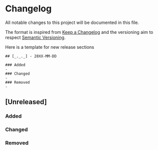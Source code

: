 # Changelog
All notable changes to this project will be documented in this file.

The format is inspired from [Keep a Changelog](http://keepachangelog.com/en/1.0.0/)
and the versioning aim to respect [Semantic Versioning](http://semver.org/spec/v2.0.0.html).

Here is a template for new release sections

```
## [_._._] - 20XX-MM-DD

### Added
-
### Changed
-
### Removed
-
```
## [Unreleased]

### Added

### Changed

### Removed


